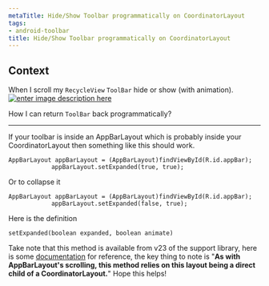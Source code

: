 ```yaml
---
metaTitle: Hide/Show Toolbar programmatically on CoordinatorLayout
tags:
- android-toolbar
title: Hide/Show Toolbar programmatically on CoordinatorLayout
---
```


## Context

When I scroll my `RecycleView` `ToolBar` hide or show (with animation).
[![enter image description here](https://i.stack.imgur.com/vrYXl.jpg)](https://i.stack.imgur.com/vrYXl.jpg) 


How I can return `ToolBar` back programmatically?



---

If your toolbar is inside an AppBarLayout which is probably inside your CoordinatorLayout then something like this should work.



```
AppBarLayout appBarLayout = (AppBarLayout)findViewById(R.id.appBar);
            appBarLayout.setExpanded(true, true);

```

Or to collapse it



```
AppBarLayout appBarLayout = (AppBarLayout)findViewById(R.id.appBar);
            appBarLayout.setExpanded(false, true);

```

Here is the definition



```
setExpanded(boolean expanded, boolean animate)

```

Take note that this method is available from v23 of the support library, here is some [documentation](http://developer.android.com/reference/android/support/design/widget/AppBarLayout.html#setExpanded(boolean)) for reference, the key thing to note is "**As with AppBarLayout's scrolling, this method relies on this layout being a direct child of a CoordinatorLayout.**" Hope this helps!

